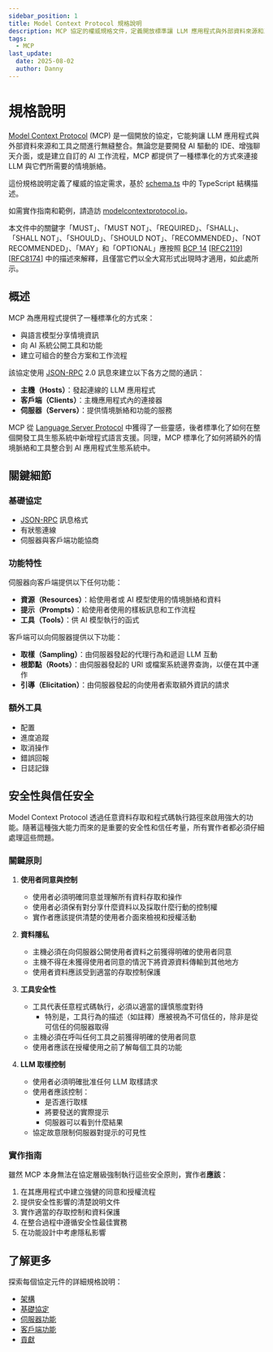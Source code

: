 ```yaml
---
sidebar_position: 1
title: Model Context Protocol 規格說明
description: MCP 協定的權威規格文件，定義開放標準讓 LLM 應用程式與外部資料來源和工具進行無縫整合
tags:
  - MCP
last_update:
  date: 2025-08-02
  author: Danny
---
```


# 規格說明


[Model Context Protocol](https://modelcontextprotocol.io) (MCP) 是一個開放的協定，它能夠讓 LLM 應用程式與外部資料來源和工具之間進行無縫整合。無論您是要開發 AI 驅動的 IDE、增強聊天介面，或是建立自訂的 AI 工作流程，MCP 都提供了一種標準化的方式來連接 LLM 與它們所需要的情境脈絡。

這份規格說明定義了權威的協定需求，基於
[schema.ts](https://github.com/modelcontextprotocol/specification/blob/main/schema/2025-06-18/schema.ts) 中的 TypeScript 結構描述。

如需實作指南和範例，請造訪
[modelcontextprotocol.io](https://modelcontextprotocol.io)。

本文件中的關鍵字「MUST」、「MUST NOT」、「REQUIRED」、「SHALL」、「SHALL NOT」、「SHOULD」、「SHOULD NOT」、「RECOMMENDED」、「NOT RECOMMENDED」、「MAY」和「OPTIONAL」應按照 [BCP 14](https://datatracker.ietf.org/doc/html/bcp14)
\[[RFC2119](https://datatracker.ietf.org/doc/html/rfc2119)]
\[[RFC8174](https://datatracker.ietf.org/doc/html/rfc8174)] 中的描述來解釋，且僅當它們以全大寫形式出現時才適用，如此處所示。

## 概述

MCP 為應用程式提供了一種標準化的方式來：

* 與語言模型分享情境資訊
* 向 AI 系統公開工具和功能
* 建立可組合的整合方案和工作流程

該協定使用 [JSON-RPC](https://www.jsonrpc.org/) 2.0 訊息來建立以下各方之間的通訊：

* **主機（Hosts）**：發起連線的 LLM 應用程式
* **客戶端（Clients）**：主機應用程式內的連接器
* **伺服器（Servers）**：提供情境脈絡和功能的服務

MCP 從 [Language Server Protocol](https://microsoft.github.io/language-server-protocol/) 中獲得了一些靈感，後者標準化了如何在整個開發工具生態系統中新增程式語言支援。同理，MCP 標準化了如何將額外的情境脈絡和工具整合到 AI 應用程式生態系統中。

## 關鍵細節

### 基礎協定

* [JSON-RPC](https://www.jsonrpc.org/) 訊息格式
* 有狀態連線
* 伺服器與客戶端功能協商

### 功能特性

伺服器向客戶端提供以下任何功能：

* **資源（Resources）**：給使用者或 AI 模型使用的情境脈絡和資料
* **提示（Prompts）**：給使用者使用的樣板訊息和工作流程
* **工具（Tools）**：供 AI 模型執行的函式

客戶端可以向伺服器提供以下功能：

* **取樣（Sampling）**：由伺服器發起的代理行為和遞迴 LLM 互動
* **根節點（Roots）**：由伺服器發起的 URI 或檔案系統邊界查詢，以便在其中運作
* **引導（Elicitation）**：由伺服器發起的向使用者索取額外資訊的請求

### 額外工具

* 配置
* 進度追蹤
* 取消操作
* 錯誤回報
* 日誌記錄

## 安全性與信任安全

Model Context Protocol 透過任意資料存取和程式碼執行路徑來啟用強大的功能。隨著這種強大能力而來的是重要的安全性和信任考量，所有實作者都必須仔細處理這些問題。

### 關鍵原則

1. **使用者同意與控制**

   * 使用者必須明確同意並理解所有資料存取和操作
   * 使用者必須保有對分享什麼資料以及採取什麼行動的控制權
   * 實作者應該提供清楚的使用者介面來檢視和授權活動

2. **資料隱私**

   * 主機必須在向伺服器公開使用者資料之前獲得明確的使用者同意
   * 主機不得在未獲得使用者同意的情況下將資源資料傳輸到其他地方
   * 使用者資料應該受到適當的存取控制保護

3. **工具安全性**

   * 工具代表任意程式碼執行，必須以適當的謹慎態度對待
     * 特別是，工具行為的描述（如註釋）應被視為不可信任的，除非是從可信任的伺服器取得
   * 主機必須在呼叫任何工具之前獲得明確的使用者同意
   * 使用者應該在授權使用之前了解每個工具的功能

4. **LLM 取樣控制**
   * 使用者必須明確批准任何 LLM 取樣請求
   * 使用者應該控制：
     * 是否進行取樣
     * 將要發送的實際提示
     * 伺服器可以看到什麼結果
   * 協定故意限制伺服器對提示的可見性

### 實作指南

雖然 MCP 本身無法在協定層級強制執行這些安全原則，實作者**應該**：

1. 在其應用程式中建立強健的同意和授權流程
2. 提供安全性影響的清楚說明文件
3. 實作適當的存取控制和資料保護
4. 在整合過程中遵循安全性最佳實務
5. 在功能設計中考慮隱私影響

## 了解更多

探索每個協定元件的詳細規格說明：

- [架構](https://modelcontextprotocol.io/specification/2025-06-18/architecture)
- [基礎協定](https://modelcontextprotocol.io//specification/2025-06-18/basic)
- [伺服器功能](https://modelcontextprotocol.io/specification/2025-06-18/server)
- [客戶端功能](https://modelcontextprotocol.io//specification/2025-06-18/client)
- [貢獻](https://modelcontextprotocol.io//development/contributing)
